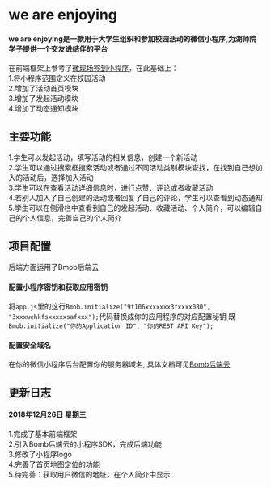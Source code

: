 # we are enjoying
#### we are enjoying是一款用于大学生组织和参加校园活动的微信小程序,为湖师院学子提供一个交友进结伴的平台<br>
在前端框架上参考了[微现场签到小程序](http://www.pc6.com/xcx/627393.html)，在此基础上：<br>
1.将小程序范围定义在校园活动<br>
2.增加了活动首页模块<br>
3.增加了发起活动模块<br>
4.增加了动态通知模块<br>

## 主要功能
1.学生可以发起活动，填写活动的相关信息，创建一个新活动<br>
2.学生可以通过搜索框搜索活动或者通过不同活动类别模块查找，在找到自己想加入的活动后，选择加入活动<br>
3.学生可以在查看活动详细信息时，进行点赞、评论或者收藏活动<br>
4.若别人加入了自己创建的活动或者回复了自己的评论，学生可以查看到动态通知<br>
5.学生可以在侧滑栏中查看到自己的发起活动、收藏活动、个人简介，可以编辑自己的个人信息，完善自己的个人简介 <br>

## 项目配置
后端方面运用了Bmob后端云<br>
#### 配置小程序密钥和获取应用密钥
将`app.js`里的这行`Bmob.initialize("9f106xxxxxxx3fxxxx080", "3xxxwehkfsxxxxxsafxxx");`代码替换成你的应用程序的对应配置秘钥
既`Bmob.initialize("你的Application ID", "你的REST API Key");`
#### 配置安全域名
在你的微信小程序后台配置你的服务器域名,
具体文档可见[Bomb后端云](http://doc.bmob.cn/data/wechat_app/index.html)

## 更新日志
#### 2018年12月26日 星期三<br>
1.完成了基本前端框架<br>
2.引入Bomb后端云的小程序SDK，完成后端功能<br>
3.修改了小程序logo<br>
4.完善了首页地图定位的功能<br>
5.待完善：获取用户微信的地址，在个人简介中显示<br>
